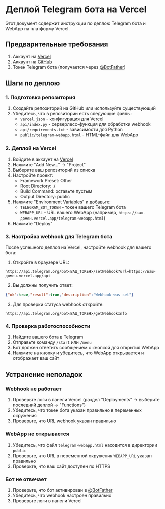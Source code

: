 # Деплой Telegram бота на Vercel

Этот документ содержит инструкции по деплою Telegram бота и WebApp на платформу Vercel.

## Предварительные требования

1. Аккаунт на [Vercel](https://vercel.com)
2. Аккаунт на [GitHub](https://github.com)
3. Токен Telegram бота (получается через [@BotFather](https://t.me/BotFather))

## Шаги по деплою

### 1. Подготовка репозитория

1. Создайте репозиторий на GitHub или используйте существующий
2. Убедитесь, что в репозитории есть следующие файлы:
   - `vercel.json` - конфигурация для Vercel
   - `api/index.py` - серверлесс-функция для обработки webhook
   - `api/requirements.txt` - зависимости для Python
   - `public/telegram-webapp.html` - HTML-файл для WebApp

### 2. Деплой на Vercel

1. Войдите в аккаунт на [Vercel](https://vercel.com)
2. Нажмите "Add New..." -> "Project"
3. Выберите ваш репозиторий из списка
4. Настройте проект:
   - Framework Preset: Other
   - Root Directory: ./
   - Build Command: оставьте пустым
   - Output Directory: public
5. Нажмите "Environment Variables" и добавьте:
   - `TELEGRAM_BOT_TOKEN` - токен вашего Telegram бота
   - `WEBAPP_URL` - URL вашего WebApp (например, `https://ваш-домен.vercel.app/telegram-webapp.html`)
6. Нажмите "Deploy"

### 3. Настройка webhook для Telegram бота

После успешного деплоя на Vercel, настройте webhook для вашего бота:

1. Откройте в браузере URL:
```
https://api.telegram.org/bot<ВАШ_ТОКЕН>/setWebhook?url=https://ваш-домен.vercel.app/api
```

2. Вы должны получить ответ:
```json
{"ok":true,"result":true,"description":"Webhook was set"}
```

3. Для проверки статуса webhook откройте:
```
https://api.telegram.org/bot<ВАШ_ТОКЕН>/getWebhookInfo
```

### 4. Проверка работоспособности

1. Найдите вашего бота в Telegram
2. Отправьте команду `/start` или `/menu`
3. Бот должен ответить сообщением с кнопкой для открытия WebApp
4. Нажмите на кнопку и убедитесь, что WebApp открывается и отображает ваш сайт

## Устранение неполадок

### Webhook не работает

1. Проверьте логи в панели Vercel (раздел "Deployments" -> выберите последний деплой -> "Functions")
2. Убедитесь, что токен бота указан правильно в переменных окружения
3. Проверьте, что URL webhook указан правильно

### WebApp не открывается

1. Убедитесь, что файл `telegram-webapp.html` находится в директории `public`
2. Проверьте, что URL в переменной окружения `WEBAPP_URL` указан правильно
3. Проверьте, что ваш сайт доступен по HTTPS

### Бот не отвечает

1. Проверьте, что бот активирован в [@BotFather](https://t.me/BotFather)
2. Убедитесь, что webhook настроен правильно
3. Проверьте логи в панели Vercel 